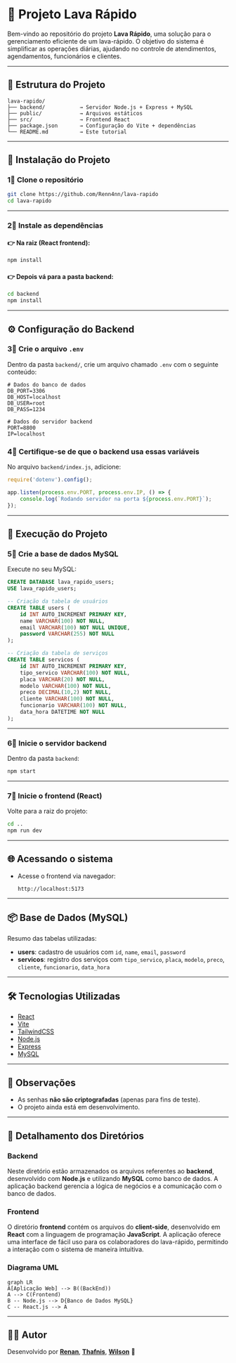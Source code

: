 # 🚗 Projeto Lava Rápido

Bem-vindo ao repositório do projeto **Lava Rápido**, uma solução para o gerenciamento eficiente de um lava-rápido. O objetivo do sistema é simplificar as operações diárias, ajudando no controle de atendimentos, agendamentos, funcionários e clientes.

---

## 📂 Estrutura do Projeto

```
lava-rapido/
├── backend/           → Servidor Node.js + Express + MySQL
├── public/            → Arquivos estáticos
├── src/               → Frontend React
├── package.json       → Configuração do Vite + dependências
└── README.md          → Este tutorial
```

---

## 🚀 Instalação do Projeto

### 1⃣ Clone o repositório

```bash
git clone https://github.com/Renn4nn/lava-rapido
cd lava-rapido
```

---

### 2⃣ Instale as dependências

#### 👉 Na raiz (React frontend):

```bash
npm install
```

#### 👉 Depois vá para a pasta backend:

```bash
cd backend
npm install
```

---

## ⚙️ Configuração do Backend

### 3⃣ Crie o arquivo `.env`

Dentro da pasta `backend/`, crie um arquivo chamado `.env` com o seguinte conteúdo:

```env
# Dados do banco de dados
DB_PORT=3306
DB_HOST=localhost
DB_USER=root
DB_PASS=1234

# Dados do servidor backend
PORT=8800
IP=localhost
```

### 4⃣ Certifique-se de que o backend usa essas variáveis

No arquivo `backend/index.js`, adicione:

```js
require('dotenv').config();

app.listen(process.env.PORT, process.env.IP, () => {
    console.log(`Rodando servidor na porta ${process.env.PORT}`);
});
```

---

## 🔄 Execução do Projeto

### 5⃣ Crie a base de dados MySQL

Execute no seu MySQL:

```sql
CREATE DATABASE lava_rapido_users;
USE lava_rapido_users;

-- Criação da tabela de usuários
CREATE TABLE users (
    id INT AUTO_INCREMENT PRIMARY KEY,
    name VARCHAR(100) NOT NULL,
    email VARCHAR(100) NOT NULL UNIQUE,
    password VARCHAR(255) NOT NULL
);

-- Criação da tabela de serviços
CREATE TABLE servicos (
    id INT AUTO_INCREMENT PRIMARY KEY,
    tipo_servico VARCHAR(100) NOT NULL,
    placa VARCHAR(20) NOT NULL,
    modelo VARCHAR(100) NOT NULL,
    preco DECIMAL(10,2) NOT NULL,
    cliente VARCHAR(100) NOT NULL,
    funcionario VARCHAR(100) NOT NULL,
    data_hora DATETIME NOT NULL
);
```

---

### 6⃣ Inicie o servidor backend

Dentro da pasta `backend`:

```bash
npm start
```

---

### 7⃣ Inicie o frontend (React)

Volte para a raiz do projeto:

```bash
cd ..
npm run dev
```

---

## 🌐 Acessando o sistema

- Acesse o frontend via navegador:
  ```
  http://localhost:5173
  ```

---

## 📦 Base de Dados (MySQL)

Resumo das tabelas utilizadas:

- **users**: cadastro de usuários com `id`, `name`, `email`, `password`
- **servicos**: registro dos serviços com `tipo_servico`, `placa`, `modelo`, `preco`, `cliente`, `funcionario`, `data_hora`

---

## 🛠️ Tecnologias Utilizadas

- [React](https://reactjs.org/)
- [Vite](https://vitejs.dev/)
- [TailwindCSS](https://tailwindcss.com/)
- [Node.js](https://nodejs.org/)
- [Express](https://expressjs.com/)
- [MySQL](https://www.mysql.com/)

---

## 📌 Observações

- As senhas **não são criptografadas** (apenas para fins de teste).
- O projeto ainda está em desenvolvimento.

---

## 📁 Detalhamento dos Diretórios

### Backend

Neste diretório estão armazenados os arquivos referentes ao **backend**, desenvolvido com **Node.js** e utilizando **MySQL** como banco de dados. A aplicação backend gerencia a lógica de negócios e a comunicação com o banco de dados.

### Frontend

O diretório **frontend** contém os arquivos do **client-side**, desenvolvido em **React** com a linguagem de programação **JavaScript**. A aplicação oferece uma interface de fácil uso para os colaboradores do lava-rápido, permitindo a interação com o sistema de maneira intuitiva.

### Diagrama UML

```mermaid
graph LR
A[Aplicação Web] --> B((BackEnd))
A --> C(Frontend)
B -- Node.js --> D{Banco de Dados MySQL}
C -- React.js --> A
```

---

## 👨‍💻 Autor

Desenvolvido por **[Renan](https://github.com/Renn4nn)**, **[Thafnis](https://github.com/Thafniss)**, **[Wilson](https://github.com/WilsonnJr)** 🚀

